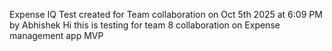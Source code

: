 Expense IQ Test created for Team collaboration on Oct 5th 2025 at 6:09 PM by Abhishek
Hi this is testing for team 8 collaboration on Expense management app MVP